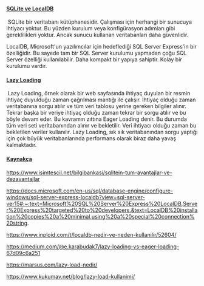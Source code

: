 #### <u>SQLite ve LocalDB</u>

​	SQLite bir veritabanı kütüphanesidir. Çalışması için herhangi bir sunucuya ihtiyacı yoktur. Bu yüzden kurulum veya konfigürasyon adımları gibi gereklilikleri yoktur. Ancak sunucu kullanan veritabanları daha güvenlidir.

LocalDB, Microsoft'un yazılımcılar için hedeflediği SQL Server Express'in bir özelliğidir. Bu sayede tam bir SQL Server kurulumu yapmadan çoğu SQL Server özelliği kullanılabilir. Daha kompakt bir yapıya sahiptir. Kolay bir kurulumu vardır. 

#### <u>Lazy Loading</u>

​	Lazy Loading, örnek olarak bir web sayfasında ihtiyaç duyulan bir resmin ihtiyaç duyulduğu zaman çağrılması mantığı ile çalışır. İhtiyaç olduğu zaman veritabanına sorgu atılır ve tüm veri tablosu yerine gereken bilgiler alınır. Tekrar başka bir veriye ihtiyaç olduğu zaman tekrar bir sorgu atılır ve bu böyle devam eder. Bu kavramın zıttına Eager Loading denir. Bu durumda tüm veri seti veritabanından alınır ve bekletilir. Veri ihtiyacı olduğu zaman bu bekletilen veriler kullanılır. Lazy Loading, sık sık veritabanından sorgu yaptığı için çok büyük veritabanlarında performans olarak biraz daha yavaş kalmaktadır. 

#### <u>Kaynakça</u>

https://www.isimtescil.net/bilgibankasi/sqlitein-tum-avantajlar-ve-dezavantajlar

https://docs.microsoft.com/en-us/sql/database-engine/configure-windows/sql-server-express-localdb?view=sql-server-ver15#:~:text=Microsoft%20SQL%20Server%20Express%20LocalDB,Server%20Express%20targeted%20to%20developers.&text=LocalDB%20installation%20copies%20a%20minimal,using%20a%20special%20connection%20string.

https://www.inploid.com/t/localdb-nedir-ve-neden-kullanilir/52604/

https://medium.com/@e.karabudak7/lazy-loading-vs-eager-loading-67d09c6a251

https://marsus.com/lazy-load-nedir/

https://www.kukumav.net/blog/lazy-load-kullanimi/